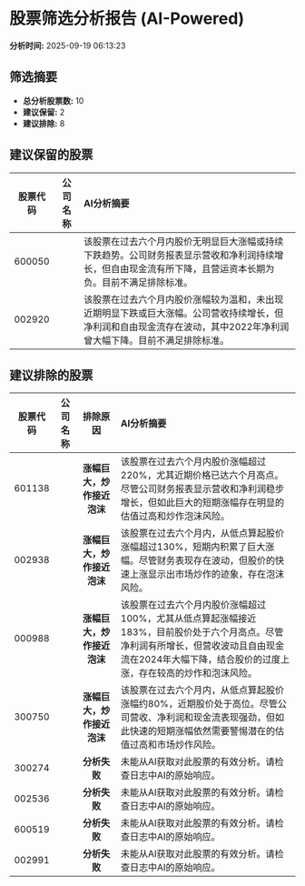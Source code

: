 # 股票筛选分析报告 (AI-Powered)

**分析时间:** 2025-09-19 06:13:23

## 筛选摘要

- **总分析股票数:** 10
- **建议保留:** 2
- **建议排除:** 8

## 建议保留的股票

| 股票代码 | 公司名称 | AI分析摘要 |
|:---:|:---:|:---|
| 600050 |  | 该股票在过去六个月内股价无明显巨大涨幅或持续下跌趋势。公司财务报表显示营收和净利润持续增长，但自由现金流有所下降，且营运资本长期为负。目前不满足排除标准。 |
| 002920 |  | 该股票在过去六个月内股价涨幅较为温和，未出现近期明显下跌或巨大涨幅。公司营收持续增长，但净利润和自由现金流存在波动，其中2022年净利润曾大幅下降。目前不满足排除标准。 |

## 建议排除的股票

| 股票代码 | 公司名称 | 排除原因 | AI分析摘要 |
|:---:|:---:|:---:|:---|
| 601138 |  | **涨幅巨大，炒作接近泡沫** | 该股票在过去六个月内股价涨幅超过220%，尤其近期价格已达六个月高点。尽管公司财务报表显示营收和净利润稳步增长，但如此巨大的短期涨幅存在明显的估值过高和炒作泡沫风险。 |
| 002938 |  | **涨幅巨大，炒作接近泡沫** | 该股票在过去六个月内，从低点算起股价涨幅超过130%，短期内积累了巨大涨幅。尽管财务表现存在波动，但股价的快速上涨显示出市场炒作的迹象，存在泡沫风险。 |
| 000988 |  | **涨幅巨大，炒作接近泡沫** | 该股票在过去六个月内股价涨幅超过100%，尤其从低点算起涨幅接近183%，目前股价处于六个月高点。尽管净利润有所增长，但营收波动且自由现金流在2024年大幅下降，结合股价的过度上涨，存在较高的炒作和泡沫风险。 |
| 300750 |  | **涨幅巨大，炒作接近泡沫** | 该股票在过去六个月内，从低点算起股价涨幅约80%，近期股价处于高位。尽管公司营收、净利润和现金流表现强劲，但如此快速的短期涨幅依然需要警惕潜在的估值过高和市场炒作风险。 |
| 300274 |  | **分析失败** | 未能从AI获取对此股票的有效分析。请检查日志中AI的原始响应。 |
| 002536 |  | **分析失败** | 未能从AI获取对此股票的有效分析。请检查日志中AI的原始响应。 |
| 600519 |  | **分析失败** | 未能从AI获取对此股票的有效分析。请检查日志中AI的原始响应。 |
| 002991 |  | **分析失败** | 未能从AI获取对此股票的有效分析。请检查日志中AI的原始响应。 |
